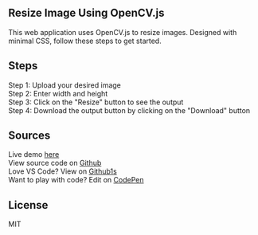 ## Resize Image Using OpenCV.js
This web application uses OpenCV.js to resize images. Designed with minimal CSS, follow these steps to get started.

## Steps
Step 1: Upload your desired image\
Step 2: Enter width and height\
Step 3: Click on the "Resize" button to see the output\
Step 4: Download the output button by clicking on the "Download" button

## Sources
Live demo [here](https://opencv.sysu.in)\
View source code on [Github](https://github.com/sysuin/opencv-resize-image)\
Love VS Code? View on [Github1s](https://github1s.com/sysuin/opencv-resize-image)\
Want to play with code? Edit on [CodePen](https://codepen.io/sysu/pen/KKmdeWV)

## License
MIT
